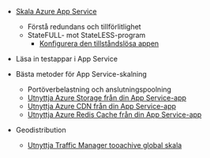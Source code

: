 * [Skala Azure App Service](../articles/app-service-web/web-sites-scale.md)
  
  * Förstå redundans och tillförlitlighet
  * StateFULL- mot StateLESS-program
    * [Konfigurera den tillståndslösa appen](https://azure.microsoft.com/blog/disabling-arrs-instance-affinity-in-windows-azure-web-sites/)
* Läsa in testappar i App Service   
* Bästa metoder för App Service-skalning
  
  * Portöverbelastning och anslutningspoolning
  * [Utnyttja Azure Storage från din App Service-app](../articles/storage/blobs/storage-dotnet-how-to-use-blobs.md)
  * [Utnyttja Azure CDN från din App Service-app](../articles/cdn/cdn-overview.md)
  * [Utnyttja Azure Redis Cache från din App Service-app](../articles/redis-cache/cache-dotnet-how-to-use-azure-redis-cache.md)
* Geodistribution
  
  * [Utnyttja Traffic Manager tooachive global skala](../articles/traffic-manager/traffic-manager-overview.md)

